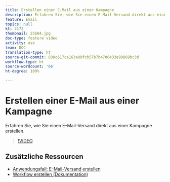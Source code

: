 ```yaml
---
title: Erstellen einer E-Mail aus einer Kampagne
description: Erfahren Sie, wie Sie einen E-Mail-Versand direkt aus einer Kampagne erstellen.
feature: Email
topics: null
kt: 2172
thumbnail: 25604.jpg
doc-type: feature video
activity: use
team: DOC
translation-type: ht
source-git-commit: 838c617ca163a09fcb57b7b4706433e98869bc3d
workflow-type: ht
source-wordcount: '66'
ht-degree: 100%

---
```



# Erstellen einer E-Mail aus einer Kampagne

Erfahren Sie, wie Sie einen E-Mail-Versand direkt aus einer Kampagne erstellen.

>[!VIDEO](https://video.tv.adobe.com/v/25604?quality=12&captions=ger)

## Zusätzliche Ressourcen

* [Anwendungsfall: E-Mail-Versand erstellen](https://docs.adobe.com/content/help/de-DE/campaign-classic/using/designing-content/editing-html-content/use-case--creating-an-email-delivery.html)
* [Workflow erstellen (Dokumentation)](https://docs.adobe.com/content/help/de-DE/campaign-classic/using/automating-with-workflows/general-operation/building-a-workflow.html)
